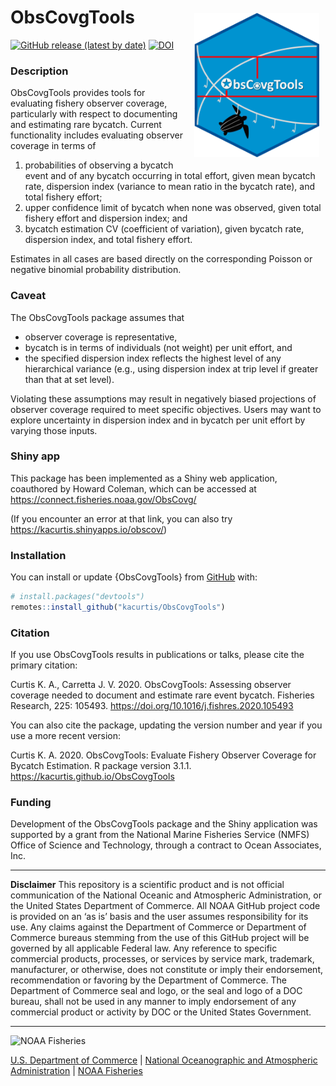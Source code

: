 <!-- README.md is generated from README.Rmd. Please edit that file -->

# ObsCovgTools <img src="logo.png" width="200" height="231" align="right" style="padding: 10px"/>

<!-- badges: start -->

[![GitHub release (latest by
date)](https://img.shields.io/github/v/release/kacurtis/ObsCovgTools)](https://github.com/kacurtis/ObsCovgTools/releases)
[![DOI](https://zenodo.org/badge/131074481.svg)](https://zenodo.org/doi/10.5281/zenodo.3603463)
<!-- badges: end -->

### Description

ObsCovgTools provides tools for evaluating fishery observer coverage,
particularly with respect to documenting and estimating rare bycatch.
Current functionality includes evaluating observer coverage in terms of

1)  probabilities of observing a bycatch event and of any bycatch
    occurring in total effort, given mean bycatch rate, dispersion index
    (variance to mean ratio in the bycatch rate), and total fishery
    effort;
2)  upper confidence limit of bycatch when none was observed, given
    total fishery effort and dispersion index; and
3)  bycatch estimation CV (coefficient of variation), given bycatch
    rate, dispersion index, and total fishery effort.

Estimates in all cases are based directly on the corresponding Poisson
or negative binomial probability distribution.

### Caveat

The ObsCovgTools package assumes that

- observer coverage is representative,
- bycatch is in terms of individuals (not weight) per unit effort, and
- the specified dispersion index reflects the highest level of any
  hierarchical variance (e.g., using dispersion index at trip level if
  greater than that at set level).

Violating these assumptions may result in negatively biased projections
of observer coverage required to meet specific objectives. Users may
want to explore uncertainty in dispersion index and in bycatch per unit
effort by varying those inputs.

### Shiny app

This package has been implemented as a Shiny web application, coauthored
by Howard Coleman, which can be accessed at
<https://connect.fisheries.noaa.gov/ObsCovg/>

(If you encounter an error at that link, you can also try
<https://kacurtis.shinyapps.io/obscov/>)

### Installation

You can install or update {ObsCovgTools} from
[GitHub](https://github.com/kacurtis/ObsCovgTools) with:

``` r
# install.packages("devtools")
remotes::install_github("kacurtis/ObsCovgTools")
```

### Citation

If you use ObsCovgTools results in publications or talks, please cite
the primary citation:

Curtis K. A., Carretta J. V. 2020. ObsCovgTools: Assessing observer
coverage needed to document and estimate rare event bycatch. Fisheries
Research, 225: 105493. <https://doi.org/10.1016/j.fishres.2020.105493>

You can also cite the package, updating the version number and year if
you use a more recent version:

Curtis K. A. 2020. ObsCovgTools: Evaluate Fishery Observer Coverage for
Bycatch Estimation. R package version 3.1.1.
<https://kacurtis.github.io/ObsCovgTools>

### Funding

Development of the ObsCovgTools package and the Shiny application was
supported by a grant from the National Marine Fisheries Service (NMFS)
Office of Science and Technology, through a contract to Ocean
Associates, Inc. 

<!-- Do not edit below. This adds the Disclaimer and NMFS footer. -->

------------------------------------------------------------------------

**Disclaimer** This repository is a scientific product and is not
official communication of the National Oceanic and Atmospheric
Administration, or the United States Department of Commerce. All NOAA
GitHub project code is provided on an ‘as is’ basis and the user assumes
responsibility for its use. Any claims against the Department of
Commerce or Department of Commerce bureaus stemming from the use of this
GitHub project will be governed by all applicable Federal law. Any
reference to specific commercial products, processes, or services by
service mark, trademark, manufacturer, or otherwise, does not constitute
or imply their endorsement, recommendation or favoring by the Department
of Commerce. The Department of Commerce seal and logo, or the seal and
logo of a DOC bureau, shall not be used in any manner to imply
endorsement of any commercial product or activity by DOC or the United
States Government.

------------------------------------------------------------------------

<img src="https://raw.githubusercontent.com/nmfs-general-modeling-tools/nmfspalette/main/man/figures/noaa-fisheries-rgb-2line-horizontal-small.png" width="200" style="height: 75px !important;"  alt="NOAA Fisheries">

[U.S. Department of Commerce](https://www.commerce.gov/) \| [National
Oceanographic and Atmospheric Administration](https://www.noaa.gov) \|
[NOAA Fisheries](https://www.fisheries.noaa.gov/)
